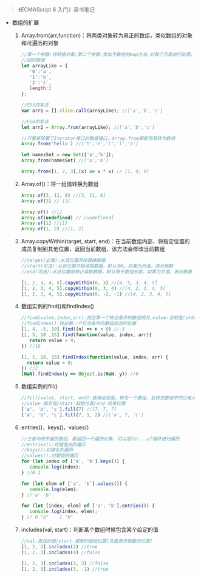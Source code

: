>《ECMAScript 6 入门》读书笔记

- 数组的扩展

  1. Array.from(arr,function)：将两类对象转为真正的数组，类似数组的对象和可遍历的对象

     ```javascript
     //第一个参数:待转换对象;第二个参数:类似于数组的map方法,对每个元素进行处理，将处理后的值放入返
     //回的数组
     let arrayLike = {
       	'0':'a',
       	'1':'b',
       	'2':'c',
       	length:3
     };

     //ES5的写法
     var arr1 = [].slice.call(arrayLike); //['a','b','c']

     //ES6的写法
     let arr2 = Array.from(arrayLike); //['a','b','c']

     //只要是部署了Iterator接口的数据接口，Array.from都能将其转为数组
     Array.from('hello') //['h','e','l','l','o']

     let namesSet = new Set(['a','b']);
     Array.from(namesSet) //['a','b']

     Array.from([1, 2, 3],(x) => x * x) // [1, 4, 9]
     ```

  2. Array.of()：将一组值转换为数组

     ```javascript
     Array.of(3, 11, 8) //[3, 11, 8]
     Array.of(3) // [3]

     Array.of() //[]
     Array.of(undefined) // [undefined]
     Array.of(1) //[1]
     Array.of(1, 2) //[1, 2]
     ```

  3. Array.copyWithin(target, start, end)：在当前数组内部，将指定位置的成员复制到其他位置，返回当前数组，该方法会修改当前数组

     ```javascript
     //target(必需):从该位置开始替换数据
     //start(可选):从该位置开始读取数据，默认为0。如果为负值，表示倒数
     //end(可选):从该位置前停止读取数据，默认等于数组长度。如果为负值，表示倒是

     [1, 2, 3, 4, 5].copyWithin(0, 3) //[4, 5, 3, 4, 5]
     [1, 2, 3, 4, 5].copyWithin(0, 3, 4) //[4, 2, 3, 4, 5]
     [1, 2, 3, 4, 5].copyWithin(0, -2, -1) //[4, 2, 3, 4, 5]
     ```

  4. 数组实例的find()和findIndex()

     ```javascript
     //find(value,index,arr):找出第一个符合条件的数组成员,value-当前值/index-当前位置/arr-原数组
     //findIndex():找出第一个符合条件的数组成员的位置
     [1, 4, -5, 10].find((n) => n < 0) //-5
     [1, 5, 10 ,15].find(function(value, index, arr){
       	return value > 9;
     }) //10

     [1, 5, 10, 15].findIndex(function(value, index, arr) {
       return value > 9;
     }) //2
     [NaN].findIndex(y => Object.is(NaN, y)) //0
     ```

  5. 数组实例的fill()

     ```javascript
     //fill(value, start, end):使用给定值，填充一个数组，会抹去数组中的已有元素
     //value-填充值/start-起始位置/end-结束位置
     ['a', 'b', 'c'].fill(7) //[7, 7, 7]
     ['a', 'b', 'c'].fill(7, 1, 2) //['a', 7, 'c']
     ```

  6. entries()，keys()，values()

     ```javascript
     //三者均用于遍历数组，都返回一个遍历对象，可以用for...of循环进行遍历
     //entries():对键值对的遍历
     //keys():对键名的遍历
     //values():对键值的遍历
     for (let index of ['a', 'b'].keys()) {
       	console.log(index);
     } //0 1

     for (let elem of ['a', 'b'].values()) {
       	console.log(elem);
     } //'a' 'b'

     for (let [index, elem] of ['a', 'b'].entries()) {
       	console.log(index, elem);
     } // 0 "a"    1 "b"
     ```

  7. includes(val, start)：判断某个数组时候包含某个给定的值

     ```javascript
     //val-查找的值/start-搜索的起始位置(负数表示倒数的位置)
     [1, 2, 3].includes(2) //true
     [1, 2, 3].includes(4) //false

     [1, 2, 3].includes(3, 3) //false
     [1, 2, 3].includes(3, -1) //true
     ```

  ​